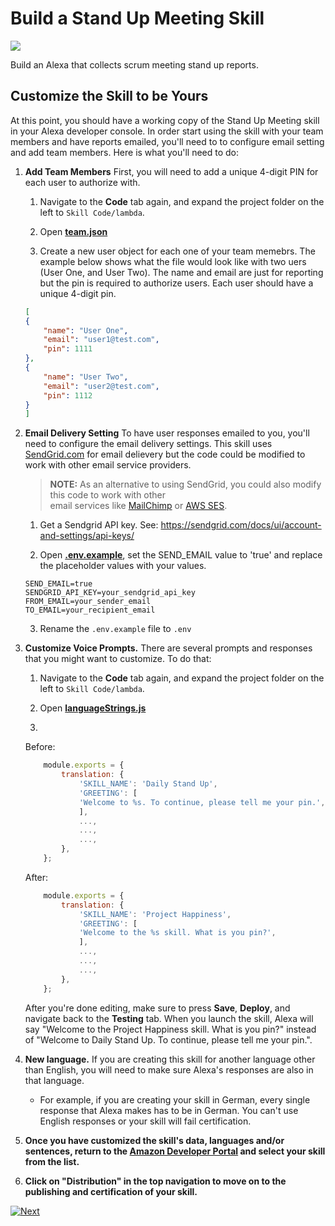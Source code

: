 # Build a Stand Up Meeting Skill
<img src="https://m.media-amazon.com/images/G/01/mobile-apps/dex/alexa/alexa-skills-kit/tutorials/quiz-game/header._TTH_.png" />

Build an Alexa that collects scrum meeting stand up reports.

## Customize the Skill to be Yours

At this point, you should have a working copy of the Stand Up Meeting skill in your Alexa developer console.  In order start using the skill with your team members and have reports emailed, you'll need to to configure email setting and add team members.  Here is what you'll need to do:

1.  **Add Team Members** First, you will need to add a unique 4-digit PIN for each user to authorize with.

    1. Navigate to the **Code** tab again, and expand the project folder on the left to `Skill Code/lambda`.

    2. Open **[team.json](../lambda/team.json)**

    3. Create a new user object for each one of your team memebrs. The example below shows what the file would look like with two uers (User One, and User Two). The name and email are just for reporting but the pin is required to authorize users. Each user should have a unique 4-digit pin.
    ```json
    [
    { 
        "name": "User One",
        "email": "user1@test.com",
        "pin": 1111
    },
    { 
        "name": "User Two",
        "email": "user2@test.com",
        "pin": 1112
    }
    ]
    ```
2.  **Email Delivery Setting** To have user responses emailed to you, you'll need to configure the email delivery settings. This skill uses [SendGrid.com](https://sendgrid.com) for email delievery but the code could be modified to work with other email service providers.

    > **NOTE:** As an alternative to using SendGrid, you could also modify this code to work with other  
    > email services like [MailChimp](https://mailchimp.com) or [AWS SES](https://aws.amazon.com/ses/).

    1. Get a Sendgrid API key. See: https://sendgrid.com/docs/ui/account-and-settings/api-keys/

    2. Open **[.env.example](../lambda/.env.example)**, set the SEND_EMAIL value to 'true' and replace the placeholder values with your values.
    ```
    SEND_EMAIL=true
    SENDGRID_API_KEY=your_sendgrid_api_key
    FROM_EMAIL=your_sender_email
    TO_EMAIL=your_recipient_email
    ```
    
    3. Rename the `.env.example` file to `.env`

3.  **Customize Voice Prompts.** There are several prompts and responses that you might want to customize. To do that:

    1. Navigate to the **Code** tab again, and expand the project folder on the left to `Skill Code/lambda`.

    2. Open **[languageStrings.js](../lambda/languages/en.js)**

    3. 

    Before:
    ```js
        module.exports = {
            translation: {
                'SKILL_NAME': 'Daily Stand Up',
                'GREETING': [
                'Welcome to %s. To continue, please tell me your pin.',
                ],
                ...,
                ...,
                ...,
            },
        };
    ```

    After:
    ```js
        module.exports = {
            translation: {
                'SKILL_NAME': 'Project Happiness',
                'GREETING': [
                'Welcome to the %s skill. What is you pin?',
                ],
                ...,
                ...,
                ...,
            },
        };
    ```

     After you're done editing, make sure to press **Save**, **Deploy**, and navigate back to the **Testing** tab. When you launch the skill, Alexa will say "Welcome to the Project Happiness skill. What is you pin?" instead of "Welcome to Daily Stand Up. To continue, please tell me your pin.".

4.  **New language.** If you are creating this skill for another language other than English, you will need to make sure Alexa's responses are also in that language.

    - For example, if you are creating your skill in German, every single response that Alexa makes has to be in German. You can't use English responses or your skill will fail certification.

5. **Once you have customized the skill's data, languages and/or sentences, return to the [Amazon Developer Portal](https://developer.amazon.com/alexa/console/ask?&sc_category=Owned&sc_channel=RD&sc_campaign=Evangelism2018&sc_publisher=github&sc_content=Survey&sc_detail=fact-nodejs-V2_GUI-5&sc_funnel=Convert&sc_country=WW&sc_medium=Owned_RD_Evangelism2018_github_Survey_fact-nodejs-V2_GUI-5_Convert_WW_beginnersdevs&sc_segment=beginnersdevs) and select your skill from the list.**

6.  **Click on "Distribution" in the top navigation to move on to the publishing and certification of your skill.**


[![Next](https://m.media-amazon.com/images/G/01/mobile-apps/dex/alexa/alexa-skills-kit/tutorials/general/buttons/button_next_publication._TTH_.png)](./submit-for-certification.md)

